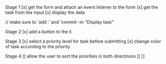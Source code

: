 Stage 1
    [x] get the form and attach an event listener to the form
    [x] get the task from the input
    [x] display the data

// make sure to 'add .' and 'commit -m "Display task"

Stage 2
    [x] add a button to the li
    
Stage 3
    [x] select a priority level for task before submitting
    [x] change color of task according to the priority

Stage 4
    [] allow the user to sort the priorities in both directrions
    []
    []